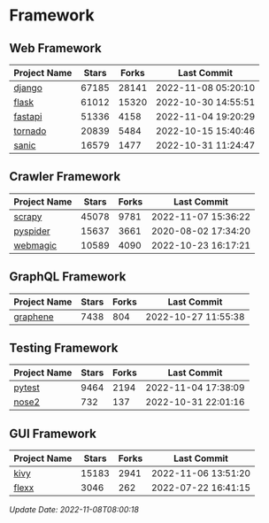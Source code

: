 # Framework

## Web Framework
| Project Name | Stars | Forks | Last Commit |
| ------------ | ----- | ----- | ----------- |
| [django](https://github.com/django/django) | 67185 | 28141 | 2022-11-08 05:20:10 |
| [flask](https://github.com/pallets/flask) | 61012 | 15320 | 2022-10-30 14:55:51 |
| [fastapi](https://github.com/tiangolo/fastapi) | 51336 | 4158 | 2022-11-04 19:20:29 |
| [tornado](https://github.com/tornadoweb/tornado) | 20839 | 5484 | 2022-10-15 15:40:46 |
| [sanic](https://github.com/sanic-org/sanic) | 16579 | 1477 | 2022-10-31 11:24:47 |

## Crawler Framework
| Project Name | Stars | Forks | Last Commit |
| ------------ | ----- | ----- | ----------- |
| [scrapy](https://github.com/scrapy/scrapy) | 45078 | 9781 | 2022-11-07 15:36:22 |
| [pyspider](https://github.com/binux/pyspider) | 15637 | 3661 | 2020-08-02 17:34:20 |
| [webmagic](https://github.com/code4craft/webmagic) | 10589 | 4090 | 2022-10-23 16:17:21 |

## GraphQL Framework
| Project Name | Stars | Forks | Last Commit |
| ------------ | ----- | ----- | ----------- |
| [graphene](https://github.com/graphql-python/graphene) | 7438 | 804 | 2022-10-27 11:55:38 |

## Testing Framework
| Project Name | Stars | Forks | Last Commit |
| ------------ | ----- | ----- | ----------- |
| [pytest](https://github.com/pytest-dev/pytest) | 9464 | 2194 | 2022-11-04 17:38:09 |
| [nose2](https://github.com/nose-devs/nose2) | 732 | 137 | 2022-10-31 22:01:16 |

## GUI Framework
| Project Name | Stars | Forks | Last Commit |
| ------------ | ----- | ----- | ----------- |
| [kivy](https://github.com/kivy/kivy) | 15183 | 2941 | 2022-11-06 13:51:20 |
| [flexx](https://github.com/flexxui/flexx) | 3046 | 262 | 2022-07-22 16:41:15 |

*Update Date: 2022-11-08T08:00:18*